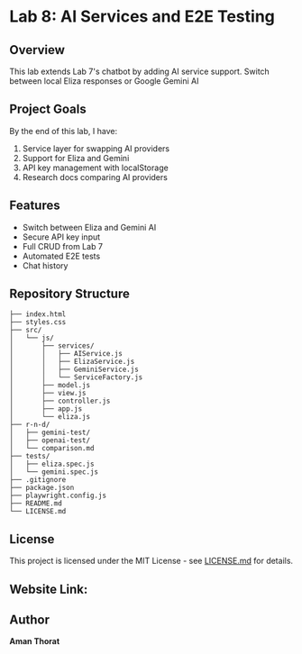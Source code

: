 # Lab 8: AI Services and E2E Testing

## Overview
This lab extends Lab 7's chatbot by adding AI service support. Switch between local Eliza responses or Google Gemini AI

## Project Goals
By the end of this lab, I have:
1. Service layer for swapping AI providers
2. Support for Eliza and Gemini 
3. API key management with localStorage
4. Research docs comparing AI providers

## Features
- Switch between Eliza and Gemini AI
- Secure API key input
- Full CRUD from Lab 7
- Automated E2E tests
- Chat history 

## Repository Structure
```
├── index.html                     
├── styles.css                      
├── src/
│   └── js/
│       ├── services/
│       │   ├── AIService.js      
│       │   ├── ElizaService.js     
│       │   ├── GeminiService.js    
│       │   └── ServiceFactory.js  
│       ├── model.js                
│       ├── view.js                 
│       ├── controller.js           
│       ├── app.js                  
│       └── eliza.js               
├── r-n-d/             
│   ├── gemini-test/      
│   ├── openai-test/         
│   └── comparison.md       
├── tests/
│   ├── eliza.spec.js      
│   └── gemini.spec.js           
├── .gitignore                 
├── package.json                
├── playwright.config.js    
├── README.md    
└── LICENSE.md 

```
## License
This project is licensed under the MIT License - see [LICENSE.md](LICENSE) for
details.
## Website Link:
## Author
**Aman Thorat**
